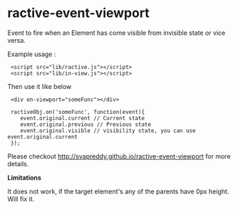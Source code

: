 ractive-event-viewport
======================

Event to fire when an Element has come visible from invisible state or vice versa.


Example usage :
    
     <script src="lib/ractive.js"></script>
     <script src="lib/in-view.js"></script>
	   
	   
Then use it like below  
      
     <div on-viewport="someFunc"></div>
     
     ractiveObj.on('someFunc', function(event){
        event.original.current // Current state
        event.original.previous // Previous state
        event.original.visible // visibility state, you can use event.original.current
     });

Please checkout http://svapreddy.github.io/ractive-event-viewport for more details.

<b>Limitations</b>

It does not work, if the target element's any of the parents have 0px height. Will fix it.
